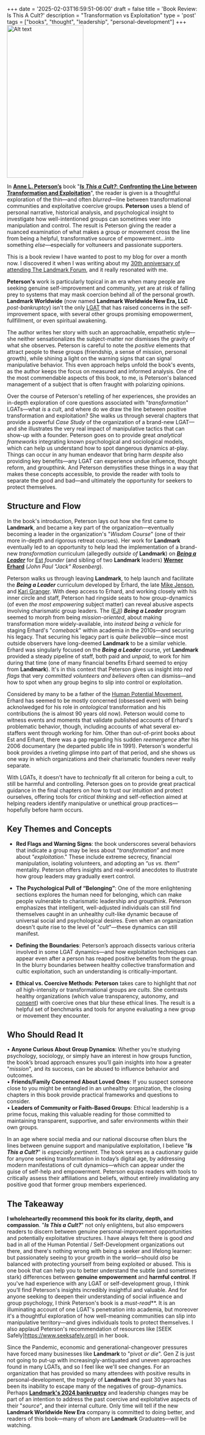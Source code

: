 +++
date = '2025-02-03T16:59:51-06:00'
draft = false
title = 'Book Review: Is This A Cult&#63;'
description = "Transformation vs Exploitation"
type = 'post'
tags = ["books", "thought", "leadership", "personal-development"]
+++
  <img src="https://julianwest.me/Blog/posts/images/is-this-a-cult.jpg" alt="Alt text" width="200" height="400">

In [**Anne L. Peterson’s**](https://isthisacultbook.com) book "[***Is This a Cult?***: **Confronting the Line between Transformation and Exploitation**](https://www.amazon.com/This-Cult-Confronting-Transformation-Exploitation/dp/B0CX8XFLWQ/)", the reader is given is a thoughtful exploration of the thin—and often *blurred*—line between transformational communities and exploitative coercive groups. **Peterson** uses a blend of personal narrative, historical analysis, and psychological insight to investigate how well-intentioned groups can sometimes veer into manipulation and control. The result is Peterson giving the reader a nuanced examination of what makes a group or movement cross the line from being a helpful, transformative source of empowerment...into something *else*—especially for voltuneers and passionate supporters.  <br />

This is a book review I have wanted to post to my blog for over a month now. I discovered it when I was writing about my [30th anniversary of attending The Landmark Forum](https://julianwest.me/Blog/30-years-since-landmark/), and it really resonated with me. <br />

**Peterson's** work is particularly topical in an era when many people are seeking genuine self-improvement and community, yet are at risk of falling prey to systems that may mask coercion behind all of the personal growth.  **Landmark Worldwide** (now named **Landmark Worldwide New Era, LLC** *post-bankruptcy*) isn't the only [LGAT](https://en.wikipedia.org/wiki/Large-group_awareness_training) that has raised concerns in the self-improvement space, with several other groups promising emopowerment, fullfillment, or even spiritual awakening. <br />

The author writes her story with such an approachable, empathetic style—she neither sensationalizes the subject-matter nor dismisses the gravity of what she observes. Peterson is careful to note the *positive* elements that attract people to these groups (friendship, a sense of mission, personal growth), while shining a light on the warning signs that can signal manipulative behavior. This even approach helps unfold the book's events, as the author keeps the focus on measured and informed analysis.  One of the most commendable aspects of this book, to me, is Peterson's balanced management of a subject that is often fraught with polarizing opinions. <br />

Over the course of Peterson's retelling of her experiences, she provides an in-depth exploration of core questions associated with "*transformation*" LGATs—what *is* a *cult*, and where do we draw the line between positive transformation and exploitation?  She walks us through several chapters that provide a powerful *Case Study* of the organization of a brand-new LGAT—and she illustrates the very real impact of manipulative tactics that can show-up with a founder. Peterson goes on to provide great *analytical frameworks* integrating known psychological and sociological models, which can help us understand how to spot dangerous dynamics at-play.  Things can occur in any human endeavor that bring harm *despite* also providing key benefits—any LGAT can experience undue influence, thought reform, and groupthink. And Peterson demystifies these things in a way that makes these concepts accessible, to provide the reader with tools to separate the good and bad—and ultimately the opportunity for seekers to protect themselves. <br />

## Structure and Flow

In the book's introduction, Peterson lays out how she first came to **Landmark**, and became a key part of the organization—eventually becoming a leader in the organization's "*Wisdom Course*" (one of their more in-depth and rigorous retreat courses). Her work for **Landmark** eventually led to an opportunity to help lead the implementation of a brand-new *transformation* curriculum (allegedly *outside of* **Landmark**) on [***Being a Leader***](https://www.hbs.edu/faculty/Pages/item.aspx?num=42359) for [Est](https://en.wikipedia.org/wiki/Erhard_Seminars_Training) *founder* (and sibling of two **Landmark** leaders) [**Werner Erhard**](https://en.wikipedia.org/wiki/Werner_Erhard) (*John Paul "Jack" Rosenberg*). <br />

Peterson walks us through leaving **Landmark**, to help launch and facilitate the ***Being a Leader*** curriculum developed by Erhard, the late [Mike Jenson](https://en.wikipedia.org/wiki/Michael_C._Jensen), and [Kari Granger](https://www.acellc.consulting/board-candidates/kari-granger).  With deep access to Erhard, and working closely with his inner circle and staff, Peterson had ringside seats to how group-dynamics (of even *the most empowering* subject matter) can reveal abusive aspects involving charismatic group leaders.  The ([EJI](https://www.erhardjensen.org)) ***Being a Leader*** program seemed to morph from being *mission-oriented*, about making transformation more widely-available, into *instead being a vehicle* for staging Erhard's "*comeback*" within academia in the 2010s—and securing his legacy.  That securing his legacy part is *quite believable*—since most outside observers have long-deemed **Landmark** to be a similar vehicle.  Erhard was singularly focused on the ***Being a Leader*** course, yet **Landmark** provided a steady pipeline of staff, both paid and *unpaid*, to work for him during that time (one of many financial benefits Erhard seemed to enjoy from **Landmark**).  It's in this context that Peterson gives us insight into *red flags* that very *committed volunteers and believers* often can dismiss—and how to spot when any group begins to slip into control or exploitation. <br />

Considered by many to be a father of the [Human Potential Movement](https://en.wikipedia.org/wiki/Human_Potential_Movement), Erhard has seemed to be mostly concerned (obsessed even) with being acknolwedged for his role in *ontological* transformation and his contributions (he is almost 90 years old now). Peterson would come to witness events and moments that validate published accounts of Erhard's problematic behavior, though, including accounts of what several ex-staffers went through working for him. Other than out-of-print books about Est and Erhard, there was a gap regarding his sudden *reemergence* after his 2006 documentary (he departed public life in 1991). Peterson's wonderful book provides a riveting glimpse into part of that period, and she shows us one way in which organizations and their charismatic founders never really separate. <br />

With LGATs, it doesn't have to *technically* fit all criteron for being a cult, to still be harmful and controlling. Peterson goes on to provide great practical guidance in the final chapters on how to trust our intuition and protect ourselves, offering tools for *critical thinking* and self-reflection aimed at helping readers identify manipulative or unethical group practices—hopefully before harm occurs.   <br />

## Key Themes and Concepts

- **Red Flags and Warning Signs**: the book underscores several behaviors that indicate a group may be less about “*transformation*” and more about “*exploitation*." These include extreme secrecy, financial manipulation, isolating volunteers, and adopting an “*us vs. them*” mentality. Peterson offers insights and real-world anecdotes to illustrate how group leaders may gradually exert control.

- **The Psychological Pull of “Belonging”**: One of the more enlightening sections explores the human need for belonging, which can make people vulnerable to charismatic leadership and groupthink. Peterson emphasizes that intelligent, well-adjusted individuals can still find themselves caught in an unhealthy cult-like dynamic because of universal social and psychological desires. Even when an organization doesn't quite rise to the level of "*cult*"—these dynamics can still manifest. <br />

- **Defining the Boundaries**: Peterson’s approach dissects various criteria involved in some LGAT dynamics—and how exploitation techniques can appear even after a person has reaped positive benefits from the group. In the blurry boundaries between healthy collective transformation and cultic exploitation, such an understanding is critically-important. <br />

- **Ethical vs. Coercive Methods**: **Peterson** takes care to highlight that *not all* high-intensity or transformational groups are *cults*. She contrasts healthy organizations (which value transparency, autonomy, and [consent](https://en.wikipedia.org/wiki/Informed_consent)) with coercive ones that blur these ethical lines. The result is a helpful set of benchmarks and tools for anyone evaluating a new group or movement they encounter. <br />

## Who Should Read It

•	**Anyone Curious About Group Dynamics**: Whether you’re studying psychology, sociology, or simply have an interest in how groups function, the book’s broad approach ensures you’ll gain insights into how a greater "*mission*", and its success, can be abused to influence behavior and outcomes. <br />
•	**Friends/Family Concerned About Loved Ones**: If you suspect someone close to you might be entangled in an unhealthy organization, the closing chapters in this book provide practical frameworks and questions to consider. <br />
•	**Leaders of Community or Faith-Based Groups**: Ethical leadership is a prime focus, making this valuable reading for those committed to maintaining transparent, supportive, and safer environments within their own groups. <br />

In an age where social media and our national discourse often blurs the lines between genuine support and manipulative exploitation, I believe "***Is This a Cult?***" is *especially pertinent*.  The book serves as a cautionary guide for anyone seeking transformation in today’s digital age, by addressing modern manifestations of cult dynamics—which can appear under the guise of self-help and empowerment. Peterson equips readers with tools to critically assess their affiliations and beliefs, without entirely invalidating any positive good that former group members experienced. <br />

## The Takeaway

**I wholeheartedly recommend this book for its clarity, depth, and compassion**. "***Is This a Cult?***" not only enlightens, but also empowers readers to discern between genuine personal-improvement opportunities and potentially exploitative structures. I have always felt there is good *and* bad in all of the Human Potential / Self-Development organizations out there, and there's nothing wrong with being a seeker and lifelong learner: but passionately seeing to your growth in the world—should *also* be balanced with protecting yourself from being exploited or abused. This is one book that can help you to better understand the subtle (and sometimes stark) differences between **genuine empowerment** and **harmful control**.  If you've had experience with any LGAT or self-development group, I think you’ll find Peterson's insights incredibly insightful and valuable.  And for anyone seeking to deepen their understanding of social influence and group psychology, I think Peterson's book is a *must-read***. It is an illuminating account of one LGAT's penetration into academia, but moreover it's a thoughtful exploration of how well-meaning communities can slip into manipulative territory—and gives individuals tools to protect themselves. I also applaud Peterson's recommendation of resources like [SEEK Safely]https://www.seeksafely.org() in her book. <br />

Since the Pandemic, economic and generational-changeover pressures have forced many businesses like **Landmark** to "pivot *or die*".  Gen Z is just not going to put-up with increasingly-antiquated and uneven approaches found in many LGATs, and so I feel like we'll see changes. For an organization that has provided so many attendees with positive results in personal-development, the *tragedy* of **Landmark** the past 30 years has been its inability to escape many of the negatives of group-dynamics.  Perhaps [**Landmark's 2024 bankruptcy**](https://finance.yahoo.com/news/landmark-worldwide-nears-completion-difficult-020000623.html) and leadership changes may be part of an intention to address the past coercive and exploitative aspects of their "*source*", and their internal culture. Only time will tell if the new **Landmark Worldwide New Era** company is committed to doing better, and readers of this book—many of whom are **Landmark** Graduates—will be watching. <br />